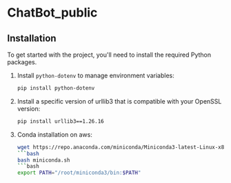 # ChatBot_public

## Installation

To get started with the project, you'll need to install the required Python packages.

1. Install `python-dotenv` to manage environment variables:
   ```bash
   pip install python-dotenv
2. Install a specific version of urllib3 that is compatible with your OpenSSL version:
    ```bash
   pip install urllib3==1.26.16

3. Conda installation on aws:
   ```bash
   wget https://repo.anaconda.com/miniconda/Miniconda3-latest-Linux-x86_64.sh -O miniconda.sh
   ```bash
   bash miniconda.sh
   ```bash
   export PATH="/root/miniconda3/bin:$PATH"




